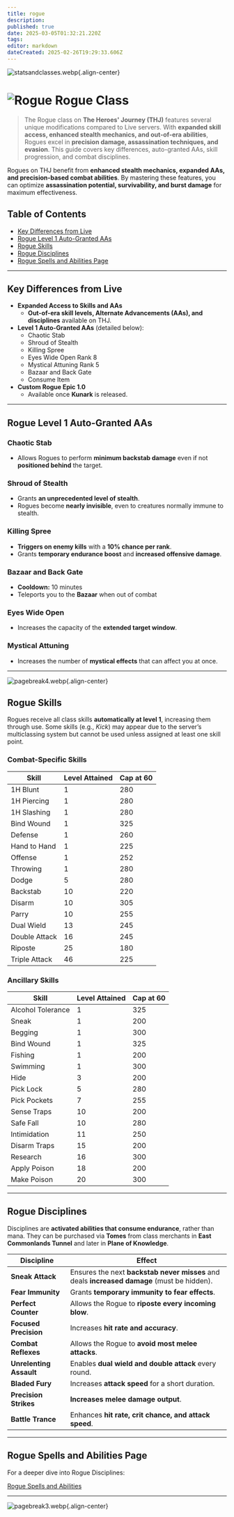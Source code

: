 ```yaml
---
title: rogue
description: 
published: true
date: 2025-03-05T01:32:21.220Z
tags: 
editor: markdown
dateCreated: 2025-02-26T19:29:33.606Z
---
```


![statsandclasses.webp](/classes-and-abilities/statsandclasses.webp){.align-center}

# ![Rogue](/classes-and-abilities/rogue.gif) Rogue Class 


> The Rogue class on **The Heroes' Journey (THJ)** features several unique modifications compared to Live servers. With **expanded skill access, enhanced stealth mechanics, and out-of-era abilities**, Rogues excel in **precision damage, assassination techniques, and evasion**. This guide covers key differences, auto-granted AAs, skill progression, and combat disciplines.

Rogues on THJ benefit from **enhanced stealth mechanics, expanded AAs, and precision-based combat abilities**. By mastering these features, you can optimize **assassination potential, survivability, and burst damage** for maximum effectiveness.

## Table of Contents

- [Key Differences from Live](#key-differences-from-live)
- [Rogue Level 1 Auto-Granted AAs](#rogue-level-1-auto-granted-aas)
- [Rogue Skills](#rogue-skills)
- [Rogue Disciplines](#rogue-disciplines)
- [Rogue Spells and Abilities Page](#rogue-spells-and-abilities-page)

---

## Key Differences from Live

- **Expanded Access to Skills and AAs**  
  - **Out-of-era skill levels, Alternate Advancements (AAs), and disciplines** available on THJ.
- **Level 1 Auto-Granted AAs** (detailed below):
  - Chaotic Stab  
  - Shroud of Stealth  
  - Killing Spree  
  - Eyes Wide Open Rank 8  
  - Mystical Attuning Rank 5  
  - Bazaar and Back Gate  
  - Consume Item
- **Custom Rogue Epic 1.0**  
  - Available once **Kunark** is released.

---

## Rogue Level 1 Auto-Granted AAs

### Chaotic Stab

- Allows Rogues to perform **minimum backstab damage** even if not **positioned behind** the target.

### Shroud of Stealth

- Grants **an unprecedented level of stealth**.  
- Rogues become **nearly invisible**, even to creatures normally immune to stealth.

### Killing Spree

- **Triggers on enemy kills** with a **10% chance per rank**.  
- Grants **temporary endurance boost** and **increased offensive damage**.

### Bazaar and Back Gate

- **Cooldown:** 10 minutes  
- Teleports you to the **Bazaar** when out of combat

### Eyes Wide Open

- Increases the capacity of the **extended target window**.

### Mystical Attuning

- Increases the number of **mystical effects** that can affect you at once.

---

![pagebreak4.webp](/pagebreak4.webp){.align-center}

## Rogue Skills

Rogues receive all class skills **automatically at level 1**, increasing them through use. Some skills (e.g., *Kick*) may appear due to the server’s multiclassing system but cannot be used unless assigned at least one skill point.

### Combat-Specific Skills

| Skill         | Level Attained | Cap at 60 |
|---------------|----------------|-----------|
| 1H Blunt      | 1              | 280       |
| 1H Piercing   | 1              | 280       |
| 1H Slashing   | 1              | 280       |
| Bind Wound    | 1              | 325       |
| Defense       | 1              | 260       |
| Hand to Hand  | 1              | 225       |
| Offense       | 1              | 252       |
| Throwing      | 1              | 280       |
| Dodge         | 5              | 280       |
| Backstab      | 10             | 220       |
| Disarm        | 10             | 305       |
| Parry         | 10             | 255       |
| Dual Wield    | 13             | 245       |
| Double Attack | 16             | 245       |
| Riposte       | 25             | 180       |
| Triple Attack | 46             | 225       |

### Ancillary Skills

| Skill            | Level Attained | Cap at 60 |
|------------------|----------------|-----------|
| Alcohol Tolerance| 1              | 325       |
| Sneak            | 1              | 200       |
| Begging          | 1              | 300       |
| Bind Wound       | 1              | 325       |
| Fishing          | 1              | 200       |
| Swimming         | 1              | 300       |
| Hide             | 3              | 200       |
| Pick Lock        | 5              | 280       |
| Pick Pockets     | 7              | 255       |
| Sense Traps      | 10             | 200       |
| Safe Fall        | 10             | 280       |
| Intimidation     | 11             | 250       |
| Disarm Traps     | 15             | 200       |
| Research         | 16             | 300       |
| Apply Poison     | 18             | 200       |
| Make Poison      | 20             | 300       |

---

## Rogue Disciplines

Disciplines are **activated abilities that consume endurance**, rather than mana. They can be purchased via **Tomes** from class merchants in **East Commonlands Tunnel** and later in **Plane of Knowledge**.

| Discipline        | Effect                                                                 |
|-------------------|-------------------------------------------------------------------------|
| **Sneak Attack**  | Ensures the next **backstab never misses** and deals **increased damage** (must be hidden). |
| **Fear Immunity** | Grants **temporary immunity to fear effects**.                          |
| **Perfect Counter** | Allows the Rogue to **riposte every incoming blow**.                  |
| **Focused Precision** | Increases **hit rate and accuracy**.                                |
| **Combat Reflexes**   | Allows the Rogue to **avoid most melee attacks**.                   |
| **Unrelenting Assault** | Enables **dual wield and double attack** every round.             |
| **Bladed Fury**       | Increases **attack speed** for a short duration.                     |
| **Precision Strikes** | **Increases melee damage output**.                                  |
| **Battle Trance**     | Enhances **hit rate, crit chance, and attack speed**.               |

---



## Rogue Spells and Abilities Page

For a deeper dive into Rogue Disciplines:

[Rogue Spells and Abilities](/classes-and-abilities/spells-and-abilities/rog)

---

![pagebreak3.webp](/pagebreak3.webp){.align-center}
